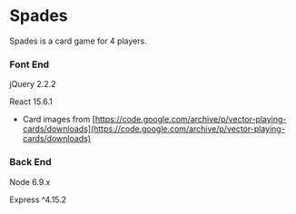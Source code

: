 # Spades

Spades is a card game for 4 players.

### Font End

jQuery 2.2.2

React 15.6.1

- Card images from [https://code.google.com/archive/p/vector-playing-cards/downloads](https://code.google.com/archive/p/vector-playing-cards/downloads)

### Back End

Node 6.9.x

Express ^4.15.2

